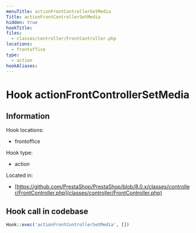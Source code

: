```yaml
---
menuTitle: actionFrontControllerSetMedia
Title: actionFrontControllerSetMedia
hidden: true
hookTitle: 
files:
  - classes/controller/FrontController.php
locations:
  - frontoffice
type:
  - action
hookAliases:
---
```


# Hook actionFrontControllerSetMedia

## Information

Hook locations: 
  - frontoffice

Hook type: 
  - action

Located in: 
  - [https://github.com/PrestaShop/PrestaShop/blob/8.0.x/classes/controller/FrontController.php](classes/controller/FrontController.php)

## Hook call in codebase

```php
Hook::exec('actionFrontControllerSetMedia', [])
```